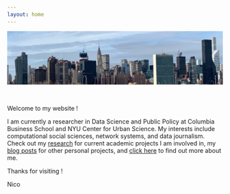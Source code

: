 ```yaml
---
layout: home
---
```


<center>
<img style="margin-bottom:30px;" src="/img/index.jpeg"/>
</center>

Welcome to my website !

I am currently a researcher in Data Science and Public Policy at Columbia Business School and NYU Center for Urban Science. My interests include computational social sciences, network systems, and data journalism. Check out my [research](/research/) for current academic projects I am involved in, my [blog posts](/posts/) for other personal projects, and [click here](/about/) to find out more about me.

Thanks for visiting !

Nico
